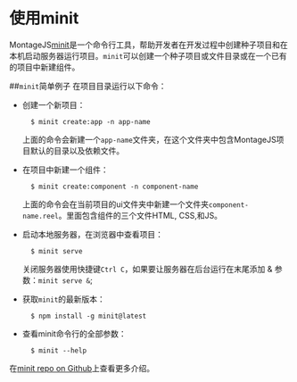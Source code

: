 使用minit
========
MontageJS[minit](https://github.com/montagejs/minit)是一个命令行工具，帮助开发者在开发过程中创建种子项目和在本机启动服务器运行项目。`minit`可以创建一个种子项目或文件目录或在一个已有的项目中新建组件。

##`minit`简单例子
在项目目录运行以下命令：

* 创建一个新项目：

		$ minit create:app -n app-name
			
	上面的命令会新建一个`app-name`文件夹，在这个文件夹中包含MontageJS项目默认的目录以及依赖文件。
* 在项目中新建一个组件：

		$ minit create:component -n component-name
		
	上面的命令会在当前项目的ui文件夹中新建一个文件夹`component-name.reel`。里面包含组件的三个文件HTML, CSS,和JS。
* 启动本地服务器，在浏览器中查看项目：

		$ minit serve 
		
	关闭服务器使用快捷键`Ctrl C`，如果要让服务器在后台运行在末尾添加 & 参数：`minit serve &`;
* 获取`minit`的最新版本：

		$ npm install -g minit@latest
		
* 查看minit命令行的全部参数：

		$ minit --help
		
在[minit repo on Github](https://github.com/montagejs/minit)上查看更多介绍。